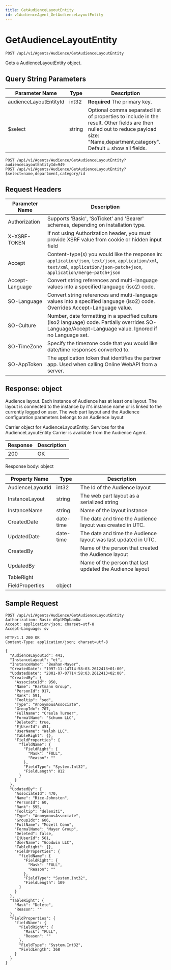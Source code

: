 ```yaml
---
title: GetAudienceLayoutEntity
id: v1AudienceAgent_GetAudienceLayoutEntity
---
```


# GetAudienceLayoutEntity

```http
POST /api/v1/Agents/Audience/GetAudienceLayoutEntity
```

Gets a AudienceLayoutEntity object.







## Query String Parameters

| Parameter Name | Type |  Description |
|----------------|------|--------------|
| audienceLayoutEntityId | int32 | **Required** The primary key. |
| $select | string |  Optional comma separated list of properties to include in the result. Other fields are then nulled out to reduce payload size: "Name,department,category". Default = show all fields. |

```http
POST /api/v1/Agents/Audience/GetAudienceLayoutEntity?audienceLayoutEntityId=949
POST /api/v1/Agents/Audience/GetAudienceLayoutEntity?$select=name,department,category/id
```


## Request Headers

| Parameter Name | Description |
|----------------|-------------|
| Authorization  | Supports 'Basic', 'SoTicket' and 'Bearer' schemes, depending on installation type. |
| X-XSRF-TOKEN   | If not using Authorization header, you must provide XSRF value from cookie or hidden input field |
| Accept         | Content-type(s) you would like the response in: `application/json`, `text/json`, `application/xml`, `text/xml`, `application/json-patch+json`, `application/merge-patch+json` |
| Accept-Language | Convert string references and multi-language values into a specified language (iso2) code. |
| SO-Language | Convert string references and multi-language values into a specified language (iso2) code. Overrides Accept-Language value. |
| SO-Culture | Number, date formatting in a specified culture (iso2 language) code. Partially overrides SO-Language/Accept-Language value. Ignored if no Language set. |
| SO-TimeZone | Specify the timezone code that you would like date/time responses converted to. |
| SO-AppToken | The application token that identifies the partner app. Used when calling Online WebAPI from a server. |


## Response: object

Audience layout. Each instance of Audience has at least one layout. The layout is connected to the instance by it's instance name or is linked to the currently logged on user. The web part layout and the Audience configuration parameters belongs to an Audience layout



Carrier object for AudienceLayoutEntity.
Services for the AudienceLayoutEntity Carrier is available from the <see cref="T:SuperOffice.CRM.Services.IAudienceAgent">Audience Agent</see>.

| Response | Description |
|----------------|-------------|
| 200 | OK |

Response body: object

| Property Name | Type |  Description |
|----------------|------|--------------|
| AudienceLayoutId | int32 | The Id of the Audience layout |
| InstanceLayout | string | The web part layout as a serialized string |
| InstanceName | string | Name of the layout instance |
| CreatedDate | date-time | The date and time the Audience layout was created  in UTC. |
| UpdatedDate | date-time | The date and time the Audience layout was last updated  in UTC. |
| CreatedBy |  | Name of the person that created the Audience layout |
| UpdatedBy |  | Name of the person that last updated the Audience layout |
| TableRight |  |  |
| FieldProperties | object |  |

## Sample Request

```http!
POST /api/v1/Agents/Audience/GetAudienceLayoutEntity
Authorization: Basic dGplMDpUamUw
Accept: application/json; charset=utf-8
Accept-Language: sv
```

```http_
HTTP/1.1 200 OK
Content-Type: application/json; charset=utf-8

{
  "AudienceLayoutId": 441,
  "InstanceLayout": "et",
  "InstanceName": "Beahan-Mayer",
  "CreatedDate": "1997-11-14T14:58:03.2612413+01:00",
  "UpdatedDate": "2001-07-07T14:58:03.2612413+02:00",
  "CreatedBy": {
    "AssociateId": 950,
    "Name": "Hartmann Group",
    "PersonId": 917,
    "Rank": 591,
    "Tooltip": "sed",
    "Type": "AnonymousAssociate",
    "GroupIdx": 707,
    "FullName": "Creola Turner",
    "FormalName": "Schumm LLC",
    "Deleted": true,
    "EjUserId": 451,
    "UserName": "Walsh LLC",
    "TableRight": {},
    "FieldProperties": {
      "fieldName": {
        "FieldRight": {
          "Mask": "FULL",
          "Reason": ""
        },
        "FieldType": "System.Int32",
        "FieldLength": 812
      }
    }
  },
  "UpdatedBy": {
    "AssociateId": 470,
    "Name": "Rice-Johnston",
    "PersonId": 60,
    "Rank": 595,
    "Tooltip": "deleniti",
    "Type": "AnonymousAssociate",
    "GroupIdx": 606,
    "FullName": "Mozell Conn",
    "FormalName": "Mayer Group",
    "Deleted": false,
    "EjUserId": 561,
    "UserName": "Goodwin LLC",
    "TableRight": {},
    "FieldProperties": {
      "fieldName": {
        "FieldRight": {
          "Mask": "FULL",
          "Reason": ""
        },
        "FieldType": "System.Int32",
        "FieldLength": 109
      }
    }
  },
  "TableRight": {
    "Mask": "Delete",
    "Reason": ""
  },
  "FieldProperties": {
    "fieldName": {
      "FieldRight": {
        "Mask": "FULL",
        "Reason": ""
      },
      "FieldType": "System.Int32",
      "FieldLength": 368
    }
  }
}
```
